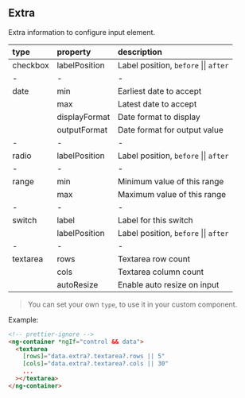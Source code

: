 ## Extra

Extra information to configure input element.

| type     | property      | description                           |
| :------- | :------------ | :------------------------------------ |
| checkbox | labelPosition | Label position, `before` \|\| `after` |
| -        | -             | -                                     |
| date     | min           | Earliest date to accept               |
|          | max           | Latest date to accept                 |
|          | displayFormat | Date format to display                |
|          | outputFormat  | Date format for output value          |
| -        | -             | -                                     |
| radio    | labelPosition | Label position, `before` \|\| `after` |
| -        | -             | -                                     |
| range    | min           | Minimum value of this range           |
|          | max           | Maximum value of this range           |
| -        | -             | -                                     |
| switch   | label         | Label for this switch                 |
|          | labelPosition | Label position, `before` \|\| `after` |
| -        | -             | -                                     |
| textarea | rows          | Textarea row count                    |
|          | cols          | Textarea column count                 |
|          | autoResize    | Enable auto resize on input           |

> You can set your own `type`, to use it in your custom component.

Example:

```html
<!-- prettier-ignore -->
<ng-container *ngIf="control && data">
  <textarea
    [rows]="data.extra?.textarea?.rows || 5"
    [cols]="data.extra?.textarea?.cols || 30"
    ...
  ></textarea>
</ng-container>
```
